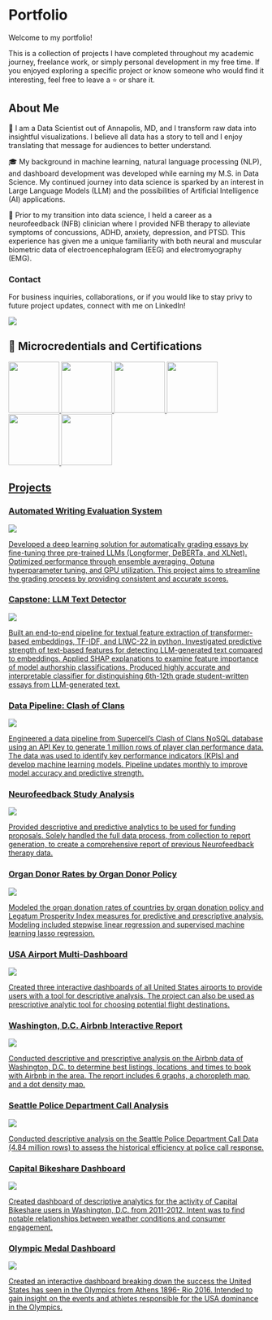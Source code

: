 # Portfolio
Welcome to my portfolio! 

This is a collection of projects I have completed throughout my academic journey, freelance work, or simply personal development in my free time. If you enjoyed exploring a specific project or know someone who would find it interesting, feel free to leave a ⭐️ or share it.

## About Me

🏡 I am a Data Scientist out of Annapolis, MD, and I transform raw data into insightful visualizations. I believe all data has a story to tell and I enjoy translating that message for audiences to better understand. 


🎓 My background in machine learning, natural language processing (NLP), and dashboard development was developed while earning my M.S. in Data Science. My continued journey into data science is sparked by an interest in Large Language Models (LLM) and the possibilities of Artificial Intelligence (AI) applications. 


🧠 Prior to my transition into data science, I held a career as a neurofeedback (NFB) clinician where I provided NFB therapy to alleviate symptoms of concussions, ADHD, anxiety, depression, and PTSD. This experience has given me a unique familiarity with both neural and muscular biometric data of electroencephalogram (EEG) and electromyography (EMG). 


### Contact
For business inquiries, collaborations, or if you would like to stay privy to future project updates, connect with me on LinkedIn!


<a href="https://www.linkedin.com/in/nolan-clark-a64bb11b3"> 
    <img src="https://img.shields.io/badge/LinkedIn-0077B5?style=for-the-badge&logo=linkedin&logoColor=white">
</a>


## 🏅 Microcredentials and Certifications
<div id="badges">
  <a href="https://www.credly.com/badges/23ffda28-43da-46e1-805a-45921bc853ad/public_url"/>
    <img src="assets/AWS.png" width="100" height="100"/>

  <a href="https://www.credly.com/badges/e756d768-2b66-4798-bdff-56fb3adf9b97/public_url"/>
    <img src="assets/SAS_BI.png" width="100" height="100"/>

  <a href="https://api.badgr.io/public/assertions/cBcL_EjlS8ejNJHTCBrbKA"/>
    <img src="assets/python_viz.png" width="100" height="100"/>

  <a href="https://api.badgr.io/public/assertions/Mo60voI8QpaLSmW4RLp48w"/>
    <img src="assets/R_viz.png" width="100" height="100"/>

  <a href="https://api.badgr.io/public/assertions/0DgTfgsDQp-_PwTj2dnNGA"/>
    <img src="assets/Tableau_viz.png" width="100" height="100"/>

  <a href="https://api.badgr.io/public/assertions/suGn5YLtSg6u0uTlhEj9ng"/>
    <img src="assets/SQL.png" width="100" height="100"/>

</div>

## Projects
<div id="badges">
  <h3>Automated Writing Evaluation System</h3>
  <a href="https://github.com/nolan-clark/Automated-Essay-Scoring-2.0"/>
    <img src="assets/AES.png"/>
 <p>Developed a deep learning solution for automatically grading essays by fine-tuning three pre-trained LLMs (Longformer, DeBERTa, and XLNet). Optimized performance through ensemble averaging, Optuna hyperparameter tuning, and GPU utilization. This project aims to streamline the grading process by providing consistent and accurate scores.</p>
    
   <h3>Capstone: LLM Text Detector</h3>
  <a href="https://github.com/nolan-clark/Capstone"/>
    <img src="assets/Capstone.png"/>
 <p>Built an end-to-end pipeline for textual feature extraction of transformer-based embeddings, TF-IDF, and LIWC-22 in python. Investigated predictive strength of text-based features for detecting LLM-generated text compared to embeddings. Applied SHAP explanations to examine feature importance of model authorship classifications. Produced highly accurate and interpretable classifier for distinguishing 6th-12th grade student-written essays from LLM-generated text.</p>
    
   <h3>Data Pipeline: Clash of Clans</h3>
  <a href="https://github.com/nolan-clark/Clash-of-Clans-CWL-ML"/>
    <img src="assets/clash.png"/>
  <p>Engineered a data pipeline from Supercell’s Clash of Clans NoSQL database using an API Key to generate 1 million rows of player clan performance data. The data was used to identify key performance indicators (KPIs) and develop machine learning models. Pipeline updates monthly to improve model accuracy and predictive strength.</p>
  
   <h3>Neurofeedback Study Analysis</h3>
  <a href="https://rpubs.com/Nolan_Clark/1037116"/>
    <img src="assets/NFB.png"/>
  <p>Provided descriptive and predictive analytics to be used for funding proposals. Solely handled the full data
process, from collection to report generation, to create a comprehensive report of previous Neurofeedback
therapy data.</p>
    
   <h3>Organ Donor Rates by Organ Donor Policy</h3>
  <a href="https://rpubs.com/Nolan_Clark/1005469"/>
    <img src="assets/DonorRates.png"/>
  <p>Modeled the organ donation rates of countries by organ donation policy and Legatum Prosperity Index measures
for predictive and prescriptive analysis. Modeling included stepwise linear regression and supervised machine
learning lasso regression.</p>
    
  <h3>USA Airport Multi-Dashboard</h3>
   <a href="https://public.tableau.com/app/profile/nolan.clark/viz/Airports_Assignment/Dashboard1"/>
    <img src="assets/AirportDash.png"/>
     <p>Created three interactive dashboards of all United States airports to provide users with a tool for descriptive
analysis. The project can also be used as prescriptive analytic tool for choosing potential flight destinations.</p>

   <h3>Washington, D.C. Airbnb Interactive Report</h3>
  <a href="https://rpubs.com/Nolan_Clark/885963"/>
    <img src="assets/heatmap.png"/>
  <p>Conducted descriptive and prescriptive analysis on the Airbnb data of Washington, D.C. to determine best
listings, locations, and times to book with Airbnb in the area. The report includes 6 graphs, a choropleth map, and
a dot density map.</p>
    
   <h3>Seattle Police Department Call Analysis</h3>
   <a href="https://rpubs.com/Nolan_Clark/870953"/>
    <img src="assets/Police.png"/>
     <p>Conducted descriptive analysis on the Seattle Police Department Call Data (4.84 million rows) to assess the
historical efficiency at police call response.</p>
     
   <h3>Capital Bikeshare Dashboard</h3>
   <a href="https://public.tableau.com/app/profile/nolan.clark/viz/BikeSharingVisualization_16407343099230/Dashboard1"/>
    <img src="assets/BikeDash.png"/>
     <p>Created dashboard of descriptive analytics for the activity of Capital Bikeshare users in Washington, D.C. from
2011-2012. Intent was to find notable relationships between weather conditions and consumer engagement.</p>
     
   <h3>Olympic Medal Dashboard</h3>
   <a href="https://public.tableau.com/app/profile/nolan.clark/viz/120yearsUSAOlympicHistory/Dashboard1"/>
    <img src="assets/OlypmicsDash.png"/>
     <p>Created an interactive dashboard breaking down the success the United States has seen in the Olympics from
Athens 1896- Rio 2016. Intended to gain insight on the events and athletes responsible for the USA dominance in
the Olympics.</p>

</div>

